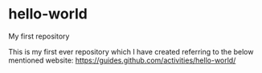 # hello-world
My first repository

This is my first ever repository which I have created referring to the below mentioned website:
https://guides.github.com/activities/hello-world/
